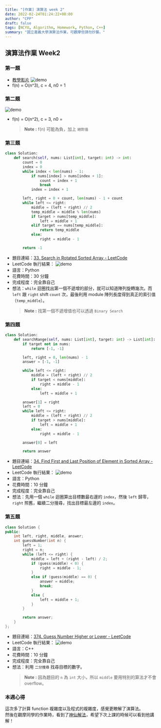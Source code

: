 ```yaml
---
title: "[作業] 演算法 week 2"
date: 2022-02-24T01:24:22+08:00
author: "CPP"
draft: false
tags: [NCYU, Algorithm, Homework, Python, C++]
summary: "國立嘉義大學演算法作業，可觀摩但請勿抄襲。"
---
```


## 演算法作業 Week2

### 第一題
* [教學影片](https://www.youtube.com/watch?v=X7wROLI-o-g)
![demo](https://i.imgur.com/Kb409LO.png)
* f(n) = O(n^3), c = 4, n0 = 1

### 第二題
![demo](https://i.imgur.com/3QWngi5.png)
* f(n) = O(n^2), c = 3, n0 = <style color="red">21</style>
    > **Note :** f(n) 可能為負，加上 `絕對值` 

### 第三題
```python
class Solution:
    def search(self, nums: List[int], target: int) -> int:
        count = 0
        index = 0
        while index < len(nums) - 1:
            if nums[index] > nums[index + 1]:
                count = index + 1
                break
            index = index + 1

        left, right = 0 + count, len(nums) - 1 + count
        while left <= right:
            middle = (left + right) // 2
            temp_middle = middle % len(nums)
            if target > nums[temp_middle]:
                left = middle + 1
            elif target == nums[temp_middle]:
                return temp_middle
            else:
                right = middle - 1

        return -1
```

* 題目連結：[33. Search in Rotated Sorted Array - LeetCode](https://leetcode.com/problems/search-in-rotated-sorted-array/)
* LeetCode 執行結果： ![demo](/images/leetcode_33_result.png)
* 語言：Python
* 花費時間：30 分鐘
* 完成程度：完全靠自己
* 想法：`while` 迴圈找出第一個不遞增的部分，就可以知道陣列旋轉幾次。而 `left` 跟 `right` shift `count` 次，最後利用 module 陣列長度得到真正的索引值（`temp_middle`）。
    > **Note :** 找第一個不遞增值也可以透過 `Binary Search`

### 第四題
```python
class Solution:
    def searchRange(self, nums: List[int], target: int) -> List[int]:
        if target not in nums:
            return [-1, -1]

        left, right = 0, len(nums) - 1
        answer = [-1, -1]

        while left <= right:
            middle = (left + right) // 2
            if target < nums[middle]:
                right = middle - 1
            else:
                left = middle + 1

        answer[1] = right
        left = 0
        while left <= right:
            middle = (left + right) // 2
            if target > nums[middle]:
                left = middle + 1
            else:
                right = middle - 1

        answer[0] = left

        return answer
```

* 題目連結：[34. Find First and Last Position of Element in Sorted Array - LeetCode](https://leetcode.com/problems/find-first-and-last-position-of-element-in-sorted-array/)
* LeetCode 執行結果： ![demo](/images/leetcode_34_result.png)
* 語言：Python
* 花費時間：10 分鐘
* 完成程度：完全靠自己
* 想法：先用一個 `while` 迴圈算出目標數最右邊的 `index`，然後 `left` 歸零，`right` 照舊，繼續二分搜尋，找出目標最左邊的 `index`。

### 第五題
```cpp
class Solution {
public:
    int left, right, middle, answer;
    int guessNumber(int n) {
        left = 1;
        right = n;
        while (left <= right) {
            middle = left + (right - left) / 2;
            if (guess(middle) < 0) {
                right = middle - 1;
            }
            else if (guess(middle) == 0) {
                answer = middle;
                break;
            }
            else {
                left = middle + 1;
            }
        }

        return answer;
    }
};
```

* 題目連結：[374. Guess Number Higher or Lower - LeetCode](https://leetcode.com/problems/guess-number-higher-or-lower/)
* LeetCode 執行結果： ![demo](/images/leetcode_374_result.png)
* 語言：C++
* 花費時間：10 分鐘
* 完成程度：完全靠自己
* 想法：利用 `二分搜尋` 找尋目標的數字。
    > **Note :** 因為題目的 `n` 為 `int` 大小，所以 `middle` 要用特別的算法才不會 overflow。

### 本週心得
這次多了計算 function 複雜度以及程式的複雜度，感覺更瞭解了演算法。  
然後在觀摩同學的作業時，看到了[神仙解法](https://github.com/tony11306/practice/blob/main/algo-course/hw1/hw.md#sol-3-c-lower_bound-functionlogn)，希望下次上課的時候可以看到他講解！
